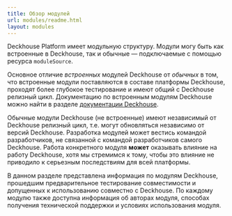 ```yaml
---
title: Обзор модулей
url: modules/readme.html
layout: modules
---
```


Deckhouse Platform имеет модульную структуру. Модули могу быть как встроенные в Deckhouse, так и обычные — подключаемые с помощью ресурса `moduleSource`.

Основное отличие _встроенных_ модулей Deckhouse от _обычных_ в том, что встроенные модули поставляются в составе платформы Deckhouse, проходят более глубокое тестирование и имеют общий с Deckhouse релизный цикл. Документацию по встроенным модулям Deckhouse можно найти в разделе [документации Deckhouse](../../).

Обычные модули Deckhouse (не встроенные) имеют независимый от Deckhouse релизный цикл, т.е. могут обновляться независимо от версий Deckhouse. Разработка модулей может вестись командой разработчиков, не связанной с командой разработчиков самого Deckhouse. Работа конкретного модуля **может** оказывать влияние на работу Deckhouse, хотя мы стремимся к тому, чтобы это влияние не приводило к серьезным последствиям для всей платформы.

В данном разделе представлена информация по модулям Deckhouse, прошедшим предварительное тестирование совместимости и допущенных к использованию совместно с Deckhouse. По каждому модулю также доступна информация об авторах модуля, способах получения технической поддержки и условиях использования модуля.
